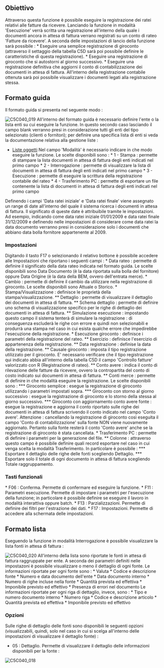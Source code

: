 ## Obiettivo
Attraverso questa funzione è possibile eseguire la registrazione dei ratei relativi alle fatture da ricevere.
Lanciando la funzione in modalità 'Esecuzione' verrà scritta una registrazione all'interno della quale i documenti ancora in attesa di fattura verrano registrati su un conto di rateo 'Fatture da ricevere'. A seconda delle impostazioni di lancio della funzione sarà possibile : 
 \* Eseguire una semplice registrazione di giroconto (attraverso il settaggio della tabella C5D sarà poi possibile definire le caratteristiche di questa registrazione).
 \* Eseguire una registrazione di giroconto che si autostorni al giorno successivo.
 \* Eseguire una registrazione definitiva che aggiorni il conto di contabilizzazione dei documenti in attesa di fattura.
All'interno della registrazione contabile ottenuta sarà poi possibile visualizzare i documenti legati alla registrazione stessa.

## Formato guida
Il formato guida si presenta nel seguente modo : 

![C5C040_019](https://doc.smeup.com/immagini/MBDOC_OGG-P_C5NOYI0/C5C040_019.png)
All'interno del formato guida è necessario definire l'ente o la lista enti su cui eseguire la funzione. In questo secondo caso lasciando il campo blank verranno presi in considerazione tutti gli enti del tipo selezionato (clienti o fornitori); per definire una specifica lista di enti si veda la documentazione relativa alla gestione liste : 
- [Liste oggetti](Sorgenti/DOC_OPE/TA/B£AMO/B£_LIS)
Nel campo 'Modalità' è necessario indicare in che modo eseguire la funzione.
Le scelte disponibili sono : 
 \* 1 - Stampa :  permette di stampare la lista documenti in attesa di fattura degli enti indicati nel primo campo
 \* 2 - Interrogazione :  permette di visualizzare la lista di documenti in attesa di fattura degli enti indicati nel primo campo
 \* 3 - Esecuzione :  permette di eseguire la scrittura della registrazione contabile del rateo
 \* 4 - Trasferimento PC :  permette di esportare un file contenente la lista di documenti in attesa di fattura degli enti indicati nel primo campo

Definendo i campi 'Data ratei iniziale' e 'Data ratei finale' viene assegnato un range di date all'interno del quale il sistema ricerca i documenti in attesa di fattura. Il significato di queste date è attribuibile tramite le impostazioni. Ad esempio, indicando come data ratei iniziale 01/01/2009 e data ratei finale 31/12/2009 e definendo nelle impostazioni di considerare come data ratei la data documento verranno presi in considerazione solo i documenti che abbiano data bolla fornitore appartenente al 2009.

### Impostazioni
Digitando il tasto F17 o selezionando il relativo bottone è possibile accedere alle Impostazioni che riportano i seguenti campi : 
 \* Data rateo :  permette di definire il significato della data rateo indicata nel formato guida. Le scelte disponibili sono Data Documento (è la data riportata sulla bolla del fornitore) oppure Data Origine (è la data della BEM, ovvero dell'entrata merce).
 \* Cambio :  permette di definire il cambio da utilizzare nella registrazione di giroconto. Le scelte disponibili sono Attuale o Storico.
 \* Stampa/Visualizzazione :  definisce le proprietà della stampa/visualizzazione.
 \*\* Dettaglio :  permette di visualizzare il dettaglio dei documenti in attesa di fattura.
 \*\* Schema dettaglio :  permette di definire uno schema di visualizzazione specifico per le righe di dettaglio dei documenti in attesa di fattura.
 \*\* Simulazione esecuzione :  impostando questo campo il sistema tenterà di simulare la registrazione :  di conseguenza escluderà le righe con errore e quindi non selezionabili e produrrà una stampa nel caso in cui esista qualche errore che impedirebbe l'esecuzione della registrazione.
 \* Esecuzione giroconto :  definisce i parametri della registrazione del rateo.
 \*\* Esercizio :  definisce l'esercizio di appartenenza della registrazione.
 \*\* Data registrazione :  definise la data della registrazione.
 \*\* Causale giroconto :  imposta il tipo registrazione utilizzato per il giroconto. E' necessario verificare che il tipo registrazione qui indicato abbia all'interno della tabella C5D il campo 'Controllo fatture' valorizzato con R (Registrazione di rateo).
 \*\* Conto avere :  indica il conto di rilevazione delle fatture da ricevere, ovvero la contropartita del conto di costo indicato sui documenti in attesa di fattura.
 \*\* Conti merce :  permette di definire in che modalità eseguire la registrazione. Le scelte disponibili sono : 
 \*\*\* Giroconto semplice :  esegue la registrazione di giroconto utilizzando i parametri impostati sopra.
 \*\*\* Giroconto con storno al giorno successivo :  esegue la registrazione di giroconto e lo storno della stessa al giorno successivo.
 \*\*\* Giroconto con aggiornamento conto avere fonte :  esegue la registrazione e aggiorna il conto riportato sulle righe dei documenti in attesa di fattura scrivendo il conto indicato nel campo 'Conto avere'. Attenzione :  cancellando la registrazione di giroconto così eseguita il campo 'Conto di contabilizzazione' sulla fonte NON viene nuovamente aggiornato. Pertanto sulla fonte resterà il conto 'Conto avere' anche se la registrazione di giroconto è stata cancellata.
 \* Trasferimento PC :  permette di definire i parametri per la generazione del file.
 \*\* Colonne :  attraverso questo campo è possibile definire quali record esportare nel caso in cui venga scelta la modalità Trasferimento. In particolare è possibile : 
 \*\*\* Esportare il dettaglio delle righe delle fonti scegliendo Dettaglio.
 \*\*\* Esportare solo il totale di ogni documento in attesa di fattura scegliendo Totale raggruppamento.

### Tasti funzionali
 \* F06 :  Conferma. Permette di confermare ed eseguire la funzione.
 \* F11 :  Parametri esecuzione. Permette di impostare i parametri per l'esecuzione della funzione; in particolare è possibile definire se eseguire il lavoro in modalità interattiva oppure batch.
 \* F13 :  Parzializzazioni. Permette di definire dei filtri per l'estrazione dei dati.
 \* F17 :  Impostazioni. Permette di accedere alla schermata delle impostazioni.

## Formato lista
Eseguendo la funzione in modalità Interrogazione è possibile visualizzare la lista fonti in attesa di fattura : 

![C5C040_020](https://doc.smeup.com/immagini/MBDOC_OGG-P_C5NOYI0/C5C040_020.png)
All'interno della lista sono riportate le fonti in attesa di fattura raggruppate per ente. A seconda dei parametri definiti nelle impostazoni è possibile visualizzare o meno il dettaglio di ogni fonte.
Le informazioni riportate per ogni fonte sono : 
 \* Valuta
 \* Codice e descrizione fonte
 \* Numero e data documento dell'ente
 \* Data documento interno
 \* Numero di righe incluse nella fonte
 \* Quantità prevista ed effettiva
 \* Imponibile previsto ed effettivo
 \* Presenza di errori nel documento
Le informazioni riportate per ogni riga di dettaglio, invece, sono : 
 \* Tipo e numero documento interno
 \* Numero riga
 \* Codice e descrizione articolo
 \* Quantità prevista ed effettiva
 \* Imponibile previsto ed effettivo

### Opzioni
Sulle righe di dettaglio delle fonti sono disponibili le seguenti opzioni (visualizzabili, quindi, solo nel caso in cui si scelga all'interno delle impostazioni di visualizzare il dettaglio fonte) : 

- 05 :  Dettaglio. Permette di visualizzare il dettaglio delle informazioni disponibili per la fonte : 

![C5C040_018](https://doc.smeup.com/immagini/MBDOC_OGG-P_C5NOYI0/C5C040_018.png)